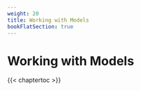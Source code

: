 ```yaml
---
weight: 20
title: Working with Models
bookFlatSection: true
---
```


# Working with Models

{{< chaptertoc >}}